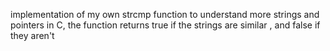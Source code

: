 implementation of my own strcmp function to understand more strings and pointers in C, the function returns true if the strings are similar , and false if they aren't
